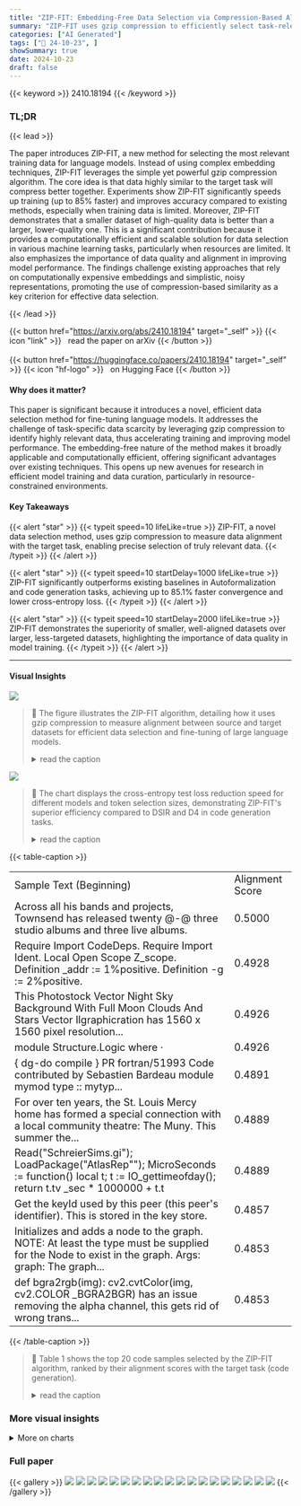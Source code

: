 ```yaml
---
title: "ZIP-FIT: Embedding-Free Data Selection via Compression-Based Alignment"
summary: "ZIP-FIT uses gzip compression to efficiently select task-relevant training data for language models, drastically improving fine-tuning speed and performance."
categories: ["AI Generated"]
tags: ["🔖 24-10-23", ]
showSummary: true
date: 2024-10-23
draft: false
---
```


{{< keyword >}} 2410.18194 {{< /keyword >}}

### TL;DR


{{< lead >}}

The paper introduces ZIP-FIT, a new method for selecting the most relevant training data for language models.  Instead of using complex embedding techniques, ZIP-FIT leverages the simple yet powerful gzip compression algorithm.  The core idea is that data highly similar to the target task will compress better together.  Experiments show ZIP-FIT significantly speeds up training (up to 85% faster) and improves accuracy compared to existing methods, especially when training data is limited.  Moreover, ZIP-FIT demonstrates that a smaller dataset of high-quality data is better than a larger, lower-quality one.  This is a significant contribution because it provides a computationally efficient and scalable solution for data selection in various machine learning tasks, particularly when resources are limited.  It also emphasizes the importance of data quality and alignment in improving model performance. The findings challenge existing approaches that rely on computationally expensive embeddings and simplistic, noisy representations, promoting the use of compression-based similarity as a key criterion for effective data selection.

{{< /lead >}}


{{< button href="https://arxiv.org/abs/2410.18194" target="_self" >}}
{{< icon "link" >}} &nbsp; read the paper on arXiv
{{< /button >}}
<br><br>
{{< button href="https://huggingface.co/papers/2410.18194" target="_self" >}}
{{< icon "hf-logo" >}} &nbsp; on Hugging Face
{{< /button >}}

#### Why does it matter?
This paper is significant because it introduces a novel, efficient data selection method for fine-tuning language models.  It addresses the challenge of task-specific data scarcity by leveraging gzip compression to identify highly relevant data, thus accelerating training and improving model performance.  The embedding-free nature of the method makes it broadly applicable and computationally efficient, offering significant advantages over existing techniques.  This opens up new avenues for research in efficient model training and data curation, particularly in resource-constrained environments.
#### Key Takeaways

{{< alert "star" >}}
{{< typeit speed=10 lifeLike=true >}} ZIP-FIT, a novel data selection method, uses gzip compression to measure data alignment with the target task, enabling precise selection of truly relevant data. {{< /typeit >}}
{{< /alert >}}

{{< alert "star" >}}
{{< typeit speed=10 startDelay=1000 lifeLike=true >}} ZIP-FIT significantly outperforms existing baselines in Autoformalization and code generation tasks, achieving up to 85.1% faster convergence and lower cross-entropy loss. {{< /typeit >}}
{{< /alert >}}

{{< alert "star" >}}
{{< typeit speed=10 startDelay=2000 lifeLike=true >}} ZIP-FIT demonstrates the superiority of smaller, well-aligned datasets over larger, less-targeted datasets, highlighting the importance of data quality in model training. {{< /typeit >}}
{{< /alert >}}

------
#### Visual Insights



![](https://ai-paper-reviewer.com/2410.18194/figures_2_0.png)

> 🔼 The figure illustrates the ZIP-FIT algorithm, detailing how it uses gzip compression to measure alignment between source and target datasets for efficient data selection and fine-tuning of large language models.
> <details>
> <summary>read the caption</summary>
> Figure 1: ZIP-FIT selects task-specific data for efficient finetuning. (0) Obtain both the source and target datasets. (1) Calculate ZIP-FIT Alignment of each source example with the target dataset using gzip compression. (2) Rank all source examples based on these alignment scores. (3) Select the top-K most aligned examples for fine-tuning. (4) Fine-tune a large language model using the selected top-K examples to improve performance on the target task.
> </details>





![](https://ai-paper-reviewer.com/2410.18194/charts_2_0.png)

> 🔼 The chart displays the cross-entropy test loss reduction speed for different models and token selection sizes, demonstrating ZIP-FIT's superior efficiency compared to DSIR and D4 in code generation tasks.
> <details>
> <summary>read the caption</summary>
> Figure 2: Code Generation: ZIP-FIT accelerates cross-entropy loss reduction, even in code-specialized models like CodeGemma-2B. The plots show cross-entropy test loss versus the number of training tokens for Gemma2-2B (top row) and CodeGemma-2B (bottom row) across different token selection sizes. ZIP-FIT (blue) consistently reduces loss faster than DSIR (green) and D4 (red), achieving up to 85.11% speed improvement at lower token counts. These results demonstrate ZIP-FIT's efficiency in data selection for fine-tuning models on code-geneation tasks.
> </details>





{{< table-caption >}}
<table id='6' style='font-size:18px'><tr><td>Sample Text (Beginning)</td><td>Alignment Score</td></tr><tr><td>Across all his bands and projects, Townsend has released twenty @-@ three studio albums and three live albums.</td><td>0.5000</td></tr><tr><td>Require Import CodeDeps. Require Import Ident. Local Open Scope Z_scope. Definition _addr := 1%positive. Definition -g := 2%positive.</td><td>0.4928</td></tr><tr><td>This Photostock Vector Night Sky Background With Full Moon Clouds And Stars Vector Ilgraphicration has 1560 x 1560 pixel resolution...</td><td>0.4926</td></tr><tr><td>module Structure.Logic where ·</td><td>0.4926</td></tr><tr><td>{ dg-do compile } PR fortran/51993 Code contributed by Sebastien Bardeau <bardeau at iram dot fr> module mymod type :: mytyp...</td><td>0.4891</td></tr><tr><td>For over ten years, the St. Louis Mercy home has formed a special connection with a local community theatre: The Muny. This summer the...</td><td>0.4889</td></tr><tr><td>Read("SchreierSims.gi"); LoadPackage("AtlasRep""); MicroSeconds := function() local t; t := IO_gettimeofday(); return t.tv _sec * 1000000 + t.t</td><td>0.4889</td></tr><tr><td>Get the keyId used by this peer (this peer's identifier). This is stored in the key store.</td><td>0.4857</td></tr><tr><td>Initializes and adds a node to the graph. NOTE: At least the type must be supplied for the Node to exist in the graph. Args: graph: The graph...</td><td>0.4853</td></tr><tr><td>def bgra2rgb(img): cv2.cvtColor(img, cv2.COLOR _BGRA2BGR) has an issue removing the alpha channel, this gets rid of wrong trans...</td><td>0.4853</td></tr></table>{{< /table-caption >}}

> 🔼 Table 1 shows the top 20 code samples selected by the ZIP-FIT algorithm, ranked by their alignment scores with the target task (code generation).
> <details>
> <summary>read the caption</summary>
> Table 1: Beginning characters of the top 20 samples selected by ZIP-FIT when the target task is code generation.
> </details>



### More visual insights



<details>
<summary>More on charts
</summary>


![](https://ai-paper-reviewer.com/2410.18194/charts_3_0.png)

> 🔼 The chart shows a strong negative correlation between ZIP-FIT alignment scores and cross-entropy loss, indicating that higher alignment scores correspond to lower cross-entropy losses.
> <details>
> <summary>read the caption</summary>
> Figure 3: Higher ZIP-FIT alignment correlates with lower cross-entropy loss. The relationship between ZIP-FIT alignment and cross-entropy (CE) loss for (a) GPT-2 trained on 22k tokens (R2 = 0.90, p = 0.001) and (b) Mistral7B trained on 22k tokens (R2 = 0.75, p = 0.025). Each point represents a dataset, with its position reflecting the dataset's ZIP-FIT alignment score against the ProofNet test set and the resulting CE loss. The dashed red line indicates the linear regression fit, while the dashed grey line shows the pretrained CE loss. Higher alignment scores correspond to lower CE losses, demonstrating that training on better aligned data yields better performance.
> </details>


![](https://ai-paper-reviewer.com/2410.18194/charts_3_1.png)

> 🔼 The chart shows a strong negative correlation between ZIP-FIT alignment scores and cross-entropy loss for two language models, indicating that higher alignment leads to lower loss and better model performance.
> <details>
> <summary>read the caption</summary>
> Figure 3: Higher ZIP-FIT alignment correlates with lower cross-entropy loss. The relationship between ZIP-FIT alignment and cross-entropy (CE) loss for (a) GPT-2 trained on 22k tokens (R2 = 0.90, p = 0.001) and (b) Mistral7B trained on 22k tokens (R2 = 0.75, p = 0.025). Each point represents a dataset, with its position reflecting the dataset's ZIP-FIT alignment score against the ProofNet test set and the resulting CE loss. The dashed red line indicates the linear regression fit, while the dashed grey line shows the pretrained CE loss. Higher alignment scores correspond to lower CE losses, demonstrating that training on better aligned data yields better performance.
> </details>


![](https://ai-paper-reviewer.com/2410.18194/charts_5_0.png)

> 🔼 The chart displays the relationship between data alignment, as measured by ZIP-FIT, and the speed and extent of cross-entropy loss reduction during model fine-tuning, showcasing the efficiency of using highly aligned data for training.
> <details>
> <summary>read the caption</summary>
> Figure 4: Highly aligned data lowers cross-entropy loss more efficiently. The x-axis shows the number of training tokens, and the y-axis represents the cross-entropy (CE) test loss. Different curves correspond to datasets filtered by different alignment scores, indicating their relevance to the target domain. The most aligned data reduce Test CE loss significantly faster than less aligned data. The left panel depicts results using GPT-2, and the right panel uses Mistral7B, demonstrating that using highly aligned data not only accelerates training but also achieves better model performance, validating the effectiveness of ZIP-FIT for data selection in fine-tuning.
> </details>


![](https://ai-paper-reviewer.com/2410.18194/charts_6_0.png)

> 🔼 The chart shows that ZIP-FIT consistently achieves lower cross-entropy test loss faster than D4 and DSIR across three different models and various token selection sizes for the AutoFormalization task, demonstrating its efficiency in data selection.
> <details>
> <summary>read the caption</summary>
> Figure 5: AutoFormalization: ZIP-FIT consistently achieves lower test loss more quickly than D4 and DSIR, demonstrating its efficiency in data selection. The plots show cross-entropy test loss versus the number of training tokens for three models (InterLM-Math-Plus-1.8B, Gemma2-2B, and Mistral7B) across different token selection sizes. ZIP-FIT (blue line) consistently outperforms both DSIR (green line) and D4 (red line) across all model and token size configurations, highlighting its ability to process data more efficiently. The percentage labels in each plot indicate the relative speedup of ZIP-FIT over DSIR in reaching the lowest cross-entropy loss, reinforcing the method's scalability and adaptability for domain-specific fine-tuning.
> </details>


![](https://ai-paper-reviewer.com/2410.18194/charts_8_0.png)

> 🔼 The chart displays the relationship between the number of training tokens and cross-entropy test loss for different alignment thresholds, demonstrating that data filtering with higher alignment thresholds leads to faster convergence and lower test loss.
> <details>
> <summary>read the caption</summary>
> Figure 6: Selective data filtering with ZIP-FIT allows us to achieve better cross-entropy test loss faster than training on all the data, resulting in improved performance and efficiency. The x-axis represents the number of training tokens, while the y-axis shows the cross-entropy test loss. The curves represent models fine-tuned (FT) on datasets filtered by varying alignment thresholds (>0.1, >0.2, >0.3). The dashed line indicates the baseline performance of the pretrained Mistral7B model. Training on data filtered with higher alignment thresholds leads to superior performance, demonstrating the effectiveness of removing misaligned data in fine-tuning.
> </details>


![](https://ai-paper-reviewer.com/2410.18194/charts_17_0.png)

> 🔼 The chart displays the cross-entropy test loss against the number of training tokens for three different models using three different data selection methods, showing that ZIP-FIT consistently achieves lower test loss at a faster rate.
> <details>
> <summary>read the caption</summary>
> Figure 7: ZIP-FIT consistently achieves a lower test loss at a faster rate compared to D4 and DSIR for Autoformalization. The plots show the cross-entropy test loss against the number of training tokens for three models (InterLM-Math-Plus-1.8B, Gemma2-2B, and Mistral7B) across various token selection sizes. ZIP-FIT (blue line) consistently surpasses both DSIR (green line) and D4 (red line) across all model and token size configurations, emphasizing its superior data processing efficiency. The percentage labels in each plot denote the relative speedup of ZIP-FIT over DSIR in attaining the lowest cross-entropy loss, further underscoring the method's scalability and adaptability for domain-specific fine-tuning.
> </details>


![](https://ai-paper-reviewer.com/2410.18194/charts_17_1.png)

> 🔼 The chart displays the cross-entropy test loss for three different language models across various token selection sizes, showing that ZIP-FIT consistently achieves lower test loss at a faster rate compared to D4 and DSIR.
> <details>
> <summary>read the caption</summary>
> Figure 7: ZIP-FIT consistently achieves a lower test loss at a faster rate compared to D4 and DSIR for Autoformalization. The plots show the cross-entropy test loss against the number of training tokens for three models (InterLM-Math-Plus-1.8B, Gemma2-2B, and Mistral7B) across various token selection sizes. ZIP-FIT (blue line) consistently surpasses both DSIR (green line) and D4 (red line) across all model and token size configurations, emphasizing its superior data processing efficiency. The percentage labels in each plot denote the relative speedup of ZIP-FIT over DSIR in attaining the lowest cross-entropy loss, further underscoring the method's scalability and adaptability for domain-specific fine-tuning.
> </details>


![](https://ai-paper-reviewer.com/2410.18194/charts_17_2.png)

> 🔼 The chart displays the cross-entropy test loss against the number of training tokens for three models using different data selection methods, showing ZIP-FIT consistently achieves lower loss faster than D4 and DSIR.
> <details>
> <summary>read the caption</summary>
> Figure 7: ZIP-FIT consistently achieves a lower test loss at a faster rate compared to D4 and DSIR for Autoformalization. The plots show the cross-entropy test loss against the number of training tokens for three models (InterLM-Math-Plus-1.8B, Gemma2-2B, and Mistral7B) across various token selection sizes. ZIP-FIT (blue line) consistently surpasses both DSIR (green line) and D4 (red line) across all model and token size configurations, emphasizing its superior data processing efficiency. The percentage labels in each plot denote the relative speedup of ZIP-FIT over DSIR in attaining the lowest cross-entropy loss, further underscoring the method's scalability and adaptability for domain-specific fine-tuning.
> </details>


![](https://ai-paper-reviewer.com/2410.18194/charts_17_3.png)

> 🔼 The chart displays the cross-entropy test loss for three different models across various token selection sizes, demonstrating ZIP-FIT's superior performance and speed compared to D4 and DSIR in achieving lower test loss.
> <details>
> <summary>read the caption</summary>
> Figure 7: ZIP-FIT consistently achieves a lower test loss at a faster rate compared to D4 and DSIR for Autoformalization. The plots show the cross-entropy test loss against the number of training tokens for three models (InterLM-Math-Plus-1.8B, Gemma2-2B, and Mistral7B) across various token selection sizes. ZIP-FIT (blue line) consistently surpasses both DSIR (green line) and D4 (red line) across all model and token size configurations, emphasizing its superior data processing efficiency. The percentage labels in each plot denote the relative speedup of ZIP-FIT over DSIR in attaining the lowest cross-entropy loss, further underscoring the method's scalability and adaptability for domain-specific fine-tuning.
> </details>


![](https://ai-paper-reviewer.com/2410.18194/charts_17_4.png)

> 🔼 The chart displays the efficiency of ZIP-FIT, DSIR, and D4 in reducing cross-entropy test loss during code generation model fine-tuning, showcasing ZIP-FIT's superior performance and speed.
> <details>
> <summary>read the caption</summary>
> Figure 2: Code Generation: ZIP-FIT accelerates cross-entropy loss reduction, even in code-specialized models like CodeGemma-2B. The plots show cross-entropy test loss versus the number of training tokens for Gemma2-2B (top row) and CodeGemma-2B (bottom row) across different token selection sizes. ZIP-FIT (blue) consistently reduces loss faster than DSIR (green) and D4 (red), achieving up to 85.11% speed improvement at lower token counts. These results demonstrate ZIP-FIT's efficiency in data selection for fine-tuning models on code-geneation tasks.
> </details>


![](https://ai-paper-reviewer.com/2410.18194/charts_17_5.png)

> 🔼 The chart compares the cross-entropy test loss and training speed of three different language models using three data selection methods (ZIP-FIT, DSIR, and D4) across various dataset sizes.
> <details>
> <summary>read the caption</summary>
> Figure 7: ZIP-FIT consistently achieves a lower test loss at a faster rate compared to D4 and DSIR for Autoformalization. The plots show the cross-entropy test loss against the number of training tokens for three models (InterLM-Math-Plus-1.8B, Gemma2-2B, and Mistral7B) across various token selection sizes. ZIP-FIT (blue line) consistently surpasses both DSIR (green line) and D4 (red line) across all model and token size configurations, emphasizing its superior data processing efficiency. The percentage labels in each plot denote the relative speedup of ZIP-FIT over DSIR in attaining the lowest cross-entropy loss, further underscoring the method's scalability and adaptability for domain-specific fine-tuning.
> </details>


![](https://ai-paper-reviewer.com/2410.18194/charts_17_6.png)

> 🔼 The chart displays the cross-entropy test loss for three different language models across varying token selection sizes, demonstrating that ZIP-FIT consistently achieves lower loss faster than D4 and DSIR.
> <details>
> <summary>read the caption</summary>
> Figure 7: ZIP-FIT consistently achieves a lower test loss at a faster rate compared to D4 and DSIR for Autoformalization. The plots show the cross-entropy test loss against the number of training tokens for three models (InterLM-Math-Plus-1.8B, Gemma2-2B, and Mistral7B) across various token selection sizes. ZIP-FIT (blue line) consistently surpasses both DSIR (green line) and D4 (red line) across all model and token size configurations, emphasizing its superior data processing efficiency. The percentage labels in each plot denote the relative speedup of ZIP-FIT over DSIR in attaining the lowest cross-entropy loss, further underscoring the method's scalability and adaptability for domain-specific fine-tuning.
> </details>


![](https://ai-paper-reviewer.com/2410.18194/charts_17_7.png)

> 🔼 The chart compares the performance of ZIP-FIT, DSIR, and D4 in reducing cross-entropy loss during Autoformalization across different models and token selection sizes, demonstrating ZIP-FIT's superior efficiency and speed.
> <details>
> <summary>read the caption</summary>
> Figure 7: ZIP-FIT consistently achieves a lower test loss at a faster rate compared to D4 and DSIR for Autoformalization. The plots show the cross-entropy test loss against the number of training tokens for three models (InterLM-Math-Plus-1.8B, Gemma2-2B, and Mistral7B) across various token selection sizes. ZIP-FIT (blue line) consistently surpasses both DSIR (green line) and D4 (red line) across all model and token size configurations, emphasizing its superior data processing efficiency. The percentage labels in each plot denote the relative speedup of ZIP-FIT over DSIR in attaining the lowest cross-entropy loss, further underscoring the method's scalability and adaptability for domain-specific fine-tuning.
> </details>


![](https://ai-paper-reviewer.com/2410.18194/charts_17_8.png)

> 🔼 The chart displays the cross-entropy test loss for three different language models across varying numbers of training tokens, demonstrating that ZIP-FIT consistently achieves lower loss faster than two other methods.
> <details>
> <summary>read the caption</summary>
> Figure 7: ZIP-FIT consistently achieves a lower test loss at a faster rate compared to D4 and DSIR for Autoformalization. The plots show the cross-entropy test loss against the number of training tokens for three models (InterLM-Math-Plus-1.8B, Gemma2-2B, and Mistral7B) across various token selection sizes. ZIP-FIT (blue line) consistently surpasses both DSIR (green line) and D4 (red line) across all model and token size configurations, emphasizing its superior data processing efficiency. The percentage labels in each plot denote the relative speedup of ZIP-FIT over DSIR in attaining the lowest cross-entropy loss, further underscoring the method's scalability and adaptability for domain-specific fine-tuning.
> </details>


![](https://ai-paper-reviewer.com/2410.18194/charts_18_0.png)

> 🔼 The chart compares the cross-entropy test loss and data selection time of ZIP-FIT against DSIR for different model and token sizes, showing ZIP-FIT's superior efficiency and performance.
> <details>
> <summary>read the caption</summary>
> Figure 8: ZIP-FIP demonstrates lower cross-entropy and lower run time during data selection than competing DSIR and D4 methods. ZIP-FIT is cheaper, faster, and better performing. The run times do no include fine-tuning time, since it's a constant offset across all models. D4's data selection (not shown) takes 5hs because it uses an embedding model (opt-125m Zhang et al. (2022)), the same one as the original paper Tirumala et al. (2023).
> </details>


</details>



### Full paper

{{< gallery >}}
<img src="https://ai-paper-reviewer.com/2410.18194/1.png" class="grid-w50 md:grid-w33 xl:grid-w25" />
<img src="https://ai-paper-reviewer.com/2410.18194/2.png" class="grid-w50 md:grid-w33 xl:grid-w25" />
<img src="https://ai-paper-reviewer.com/2410.18194/3.png" class="grid-w50 md:grid-w33 xl:grid-w25" />
<img src="https://ai-paper-reviewer.com/2410.18194/4.png" class="grid-w50 md:grid-w33 xl:grid-w25" />
<img src="https://ai-paper-reviewer.com/2410.18194/5.png" class="grid-w50 md:grid-w33 xl:grid-w25" />
<img src="https://ai-paper-reviewer.com/2410.18194/6.png" class="grid-w50 md:grid-w33 xl:grid-w25" />
<img src="https://ai-paper-reviewer.com/2410.18194/7.png" class="grid-w50 md:grid-w33 xl:grid-w25" />
<img src="https://ai-paper-reviewer.com/2410.18194/8.png" class="grid-w50 md:grid-w33 xl:grid-w25" />
<img src="https://ai-paper-reviewer.com/2410.18194/9.png" class="grid-w50 md:grid-w33 xl:grid-w25" />
<img src="https://ai-paper-reviewer.com/2410.18194/10.png" class="grid-w50 md:grid-w33 xl:grid-w25" />
<img src="https://ai-paper-reviewer.com/2410.18194/11.png" class="grid-w50 md:grid-w33 xl:grid-w25" />
<img src="https://ai-paper-reviewer.com/2410.18194/12.png" class="grid-w50 md:grid-w33 xl:grid-w25" />
<img src="https://ai-paper-reviewer.com/2410.18194/13.png" class="grid-w50 md:grid-w33 xl:grid-w25" />
<img src="https://ai-paper-reviewer.com/2410.18194/14.png" class="grid-w50 md:grid-w33 xl:grid-w25" />
<img src="https://ai-paper-reviewer.com/2410.18194/15.png" class="grid-w50 md:grid-w33 xl:grid-w25" />
<img src="https://ai-paper-reviewer.com/2410.18194/16.png" class="grid-w50 md:grid-w33 xl:grid-w25" />
<img src="https://ai-paper-reviewer.com/2410.18194/17.png" class="grid-w50 md:grid-w33 xl:grid-w25" />
<img src="https://ai-paper-reviewer.com/2410.18194/18.png" class="grid-w50 md:grid-w33 xl:grid-w25" />
<img src="https://ai-paper-reviewer.com/2410.18194/19.png" class="grid-w50 md:grid-w33 xl:grid-w25" />
{{< /gallery >}}